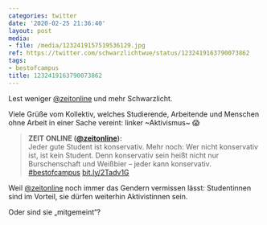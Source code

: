 ```yaml
---
categories: twitter
date: '2020-02-25 21:36:40'
layout: post
media:
- file: /media/1232419157519536129.jpg
ref: https://twitter.com/schwarzlichtwue/status/1232419163790073862
tags:
- bestofcampus
title: 1232419163790073862
---
```

Lest weniger [@zeitonline](https://twitter.com/zeitonline) und mehr Schwarzlicht.



Viele Grüße vom Kollektiv, welches Studierende, Arbeitende und Menschen ohne Arbeit in einer Sache vereint: linker ~Aktivismus~ 😱   
> <b>ZEIT ONLINE ([@zeitonline](https://twitter.com/zeitonline)):</b>  
>Jeder gute Student ist konservativ. Mehr noch: Wer nicht konservativ ist, ist kein Student. Denn konservativ sein heißt nicht nur Burschenschaft und Weißbier – jeder kann konservativ. [#bestofcampus](/t/bestofcampus) [bit.ly/2Tadv1G](http://bit.ly/2Tadv1G)   


Weil [@zeitonline](https://twitter.com/zeitonline) noch immer das Gendern vermissen lässt: Studentinnen sind im Vorteil, sie dürfen weiterhin Aktivistinnen sein.



Oder sind sie „mitgemeint“? 